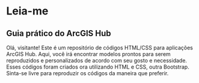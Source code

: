 # Leia-me

## Guia prático do ArcGIS Hub

Olá, visitante! Este é um repositório de códigos HTML/CSS para aplicações ArcGIS Hub. Aqui, você irá encontrar modelos prontos para serem reproduzidos e personalizados de acordo com seu gosto e necessidade. Esses códigos foram criados ora utilizando HTML e CSS, outra Bootstrap. Sinta-se livre para reproduzir os códigos da maneira que preferir.
